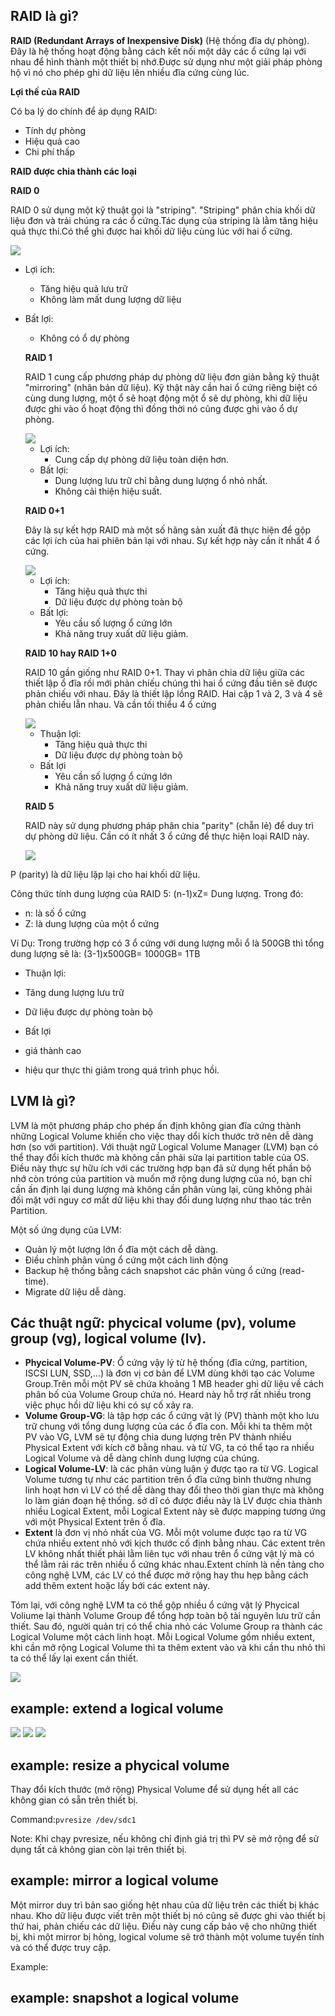 ## RAID là gì?

**RAID (Redundant Arrays of Inexpensive Disk)** (Hệ thống đĩa dự phòng). Đây là hệ thống hoạt động bằng cách kết nối một dãy các ổ cứng lại với nhau để hình thành một thiết bị nhớ.Được sử dụng như một giải pháp phòng hộ vì nó cho phép ghi dữ liệu lên nhiều đĩa cứng cùng lúc.

**Lợi thế của RAID**

Có ba lý do chính để áp dụng RAID:
- Tính dự phòng
- Hiệu quả cao
- Chi phí thấp

**RAID được chia thành các loại**

**RAID 0**

RAID 0 sử dụng một kỹ thuật gọi là "striping". "Striping" phân chia khối dữ liệu đơn và trải chúng ra các ổ cứng.Tác dụng của striping là lằm tăng hiệu quả thực thi.Có thể ghi được hai khối dữ liệu cùng lúc với hai ổ cứng.

<img src="https://i.imgur.com/OcrRC06.jpg">

- Lợi ích:
  - Tăng hiệu quả lưu trữ
  - Không làm mất dung lượng dữ liệu
- Bất lợi:
  - Không có ổ dự phòng
  
  **RAID 1**
  
  RAID 1 cung cấp phương pháp dự phòng dữ liệu đơn giản bằng kỹ thuật "mirroring" (nhân bản dữ liệu). Kỹ thật này cần hai ổ cứng riêng biệt có cùng dung lượng, một ổ sẽ hoạt động một ổ sẽ dự phòng, khi dữ liệu được ghi vào ổ hoạt động thì đồng thời nó cũng được ghi vào ổ dự phòng.
  
  <img src="https://i.imgur.com/RnEsa0m.jpg">
  
  - Lợi ích:
    - Cung cấp dự phòng dữ liệu toàn diện hơn.
  - Bất lợi:
    - Dung lượng lưu trữ chỉ bằng dung lượng ổ nhỏ nhất.
    - Không cải thiện hiệu suất.
  
  **RAID 0+1** 
  
  Đây là sự kết hợp RAID mà một số hãng sản xuất đã thực hiện để gộp các lợi ích của hai phiên bản lại với nhau. Sự kết hợp này cần ít nhất 4 ổ cứng.
  
  <img src="https://i.imgur.com/u4UPAcr.png">
  
  - Lợi ích:
    - Tăng hiệu quả thực thi
    - Dữ liệu được dự phòng toàn bộ
  - Bất lợi:
    - Yêu cầu số lượng ổ cứng lớn
    - Khả năng truy xuất dữ liệu giảm.
    
  **RAID 10 hay RAID 1+0** 
  
  RAID 10 gần giống như RAID 0+1. Thay vì phân chia dữ liệu giữa các thiết lập ổ đĩa rồi mới phản chiếu chúng thì hai ổ cứng đầu tiên sẽ được phản chiếu với nhau. Đây là thiết lập lồng RAID. Hai cặp 1 và 2, 3 và 4 sẽ phản chiếu lẫn nhau. Và cần tối thiểu 4 ổ cứng
  
  <img src="https://i.imgur.com/pfnyZD7.png">
  
  - Thuận lợi:
    - Tăng hiệu quả thực thi
    - Dữ liệu được dự phòng toàn bộ
  - Bất lợi
    - Yêu cần số lượng ổ cứng lớn
    - Khả năng truy xuất dữ liệu giảm.
  
  **RAID 5** 
  
  RAID này sử dụng phương pháp phân chia "parity" (chẵn lẻ) để duy trì dự phòng dữ liệu. Cần có ít nhất 3 ổ cứng để thực hiện loại RAID này.
  
  <img src="https://i.imgur.com/Un53Rw1.png">
 
 P (parity) là dữ liệu lặp lại cho hai khối dữ liệu.
 
 Công thức tính dung lượng của RAID 5: (n-1)xZ= Dung lượng. Trong đó:
 - n: là số ổ cứng
 - Z: là dung lượng của một ổ cứng
 
 Ví Dụ: Trong trường hợp có 3 ổ cứng với dung lượng mỗi ổ là 500GB thì tổng dung lượng sẽ là: (3-1)x500GB= 1000GB= 1TB
 
 - Thuận lợi:
  - Tăng dung lượng lưu trữ
  - Dữ liệu được dự phòng toàn bộ
 
 - Bất lợi
  - giá thành cao
  - hiệu qur thực thi giảm trong quá trình phục hồi.
 
  

## LVM là gì?

LVM là một phương pháp cho phép ấn định không gian đĩa cứng thành những Logical Volume khiến cho việc thay dổi kích thước trở nên dễ dàng hơn (so với partition). Với thuật ngữ Logical Volume Manager (LVM) bạn có thể thay đổi kích thước mà không cần phải sửa lại partition table của OS. Điều này thực sự hữu ích với các trường hợp bạn đã sử dụng hết phần bộ nhớ còn tróng của partition và muốn mở rộng dung lượng của nó, bạn chỉ cần ấn định lại dung lượng mà không cần phân vùng lại, cũng không phải đối mặt với nguy cơ mất dữ liệu khi thay đổi dung lượng như thao tác trên Partition.

Một số ứng dụng của LVM:
- Quản lý một lượng lớn ổ đĩa một cách dễ dàng.
- Điều chỉnh phân vùng ổ cứng một cách linh động
- Backup hệ thống bằng cách snapshot các phân vùng ổ cứng (read-time).
- Migrate dữ liệu dễ dàng.


## Các thuật ngữ: phycical volume (pv), volume group (vg), logical volume (lv).

- **Phycical Volume-PV**: Ổ cứng vậy lý từ hệ thống (đĩa cứng, partition, ISCSI LUN, SSD,...) là đơn vị cơ bản để LVM dùng khởi tạo các Volume Group.Trên mỗi một PV sẽ chứa khoảng 1 MB header ghi dữ liệu về cách phân bố của Volume Group chứa nó. Heard này hỗ trợ rất nhiều trong việc phục hồi dữ liệu khi có sự cố xảy ra.
- **Volume Group-VG**: là tập hợp các ổ cứng vật lý (PV) thành một kho lưu trữ chung với tổng dung lượng của các ổ đĩa con. Mỗi khi ta thêm một PV vào VG, LVM sẽ tự động chia dung lượng trên PV thành nhiều Physical Extent với kích cỡ bằng nhau. và từ VG, ta có thể tạo ra nhiều Logical Volume và dễ dàng chỉnh dung lượng của chúng.
- **Logical Volume-LV**: là các phân vùng luận ý được tạo ra từ VG. Logical Volume tương tự như các partition  trên ổ đĩa cứng bình thường nhưng linh hoạt hơn vì LV có thể dễ dàng thay đổi theo thời gian thực mà không lo làm gián đoạn hệ thống. sở dĩ có được điều này là LV được chia thành nhiều Logical  Extent, mỗi Logical Extent này sẽ được mapping tương ứng với một Physical Extent trên ổ đĩa.
- **Extent** là đơn vị nhỏ nhất của VG. Mỗi một volume được tạo ra từ VG chứa nhiều extent nhỏ với kịch thước cố định bằng nhau. Các extent  trên LV không nhất thiết phải lằm liên tục với nhau trên ổ cứng vật lý mà có thể lằm rải rác trên nhiều ổ cứng khác nhau.Extent chính là nền tảng cho công nghệ LVM, các LV có thể được mở rộng hay thu hẹp bằng cách add thêm extent hoặc lấy bới các extent này.

Tóm lại, với công nghệ LVM ta có thể gộp nhiều ổ cứng vật lý Phycical Voliume lại thành Volume Group để tổng hợp toàn bộ tài nguyên lưu trữ cần thiết. Sau đó, người quản trị có thể chia nhỏ các Volume Group ra thành các Logical Volume  một cách linh hoạt. Mỗi Logical Volume gồm nhiều extent, khi cần mở rộng Logical Volume thì ta thêm extent vào và khi cần thu nhỏ thì ta có thể lấy lại exent cần thiết.

<img src="https://i.imgur.com/4WUmYFv.png">

## example: extend a logical volume

<img src="https://i.imgur.com/CePyei4.png">

<img src="https://i.imgur.com/twyt9e4.png">

<img src="https://i.imgur.com/wDYmuaE.png">

## example: resize a phycical volume

Thay đổi kích thước (mở rộng) Physical Volume để sử dụng hết all các không gian có sẵn trên thiết bị.

Command:`pvresize /dev/sdc1`

Note: Khi chạy pvresize, nếu không chỉ định giá trị thì PV sẽ mở rộng để sử dụng tất cả không gian còn lại trên thiết bị.


## example: mirror a logical volume

  Một mirror duy trì bản sao giống hệt nhau của dữ liệu trên các thiết bị khác nhau. Kho dữ liệu được viết trên một thiết bị nó cũng sẽ được ghi vào thiết bị thứ hai, phản chiếu các dữ liệu. Điều này cung cấp bảo vệ cho những thiết bị, khi một mirror bị hỏng, logical volume sẽ trở thành một volume tuyến tính và có thể được truy cập.
  
  Example:

## example: snapshot a logical volume
